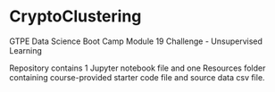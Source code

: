 # CryptoClustering

GTPE Data Science Boot Camp Module 19 Challenge - Unsupervised Learning

Repository contains 1 Jupyter notebook file and one Resources folder containing course-provided starter code file and source data csv file.
